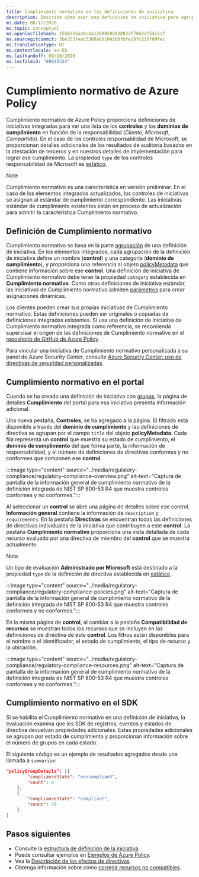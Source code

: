 ```yaml
---
title: Cumplimiento normativo en las definiciones de iniciativa
description: Describe cómo usar una definición de iniciativa para agrupar directivas por dominio normativo, como Access Control, Administración de configuración, etc.
ms.date: 08/17/2020
ms.topic: conceptual
ms.openlocfilehash: 15b03b5a40cba1290859b02883df70e3df54c5cf
ms.sourcegitcommit: 3be3537ead3388a6810410dfbfe19fc210f89fec
ms.translationtype: HT
ms.contentlocale: es-ES
ms.lasthandoff: 09/10/2020
ms.locfileid: "89645524"
---
```

# <a name="regulatory-compliance-in-azure-policy"></a>Cumplimiento normativo de Azure Policy

Cumplimiento normativo de Azure Policy proporciona definiciones de iniciativas integradas para ver una lista de los **controles** y los **dominios de cumplimiento** en función de la responsabilidad (_Cliente_, _Microsoft_, _Compartido_).
En el caso de los controles responsabilidad de Microsoft, se proporcionan detalles adicionales de los resultados de auditoría basados en la atestación de terceros y en nuestros detalles de implementación para lograr ese cumplimiento.
La propiedad `type` de los controles responsabilidad de Microsoft es [estático](./definition-structure.md#type).

> [!NOTE]
> Cumplimiento normativo es una característica en versión preliminar. En el caso de los elementos integrados actualizados, los controles de iniciativas se asignan al estándar de cumplimiento correspondiente. Las iniciativas estándar de cumplimiento existentes están en proceso de actualización para admitir la característica Cumplimiento normativo.

## <a name="regulatory-compliance-defined"></a>Definición de Cumplimiento normativo

Cumplimiento normativo se basa en la parte [agrupación](./initiative-definition-structure.md#policy-definition-groups) de una definición de iniciativa. En los elementos integrados, cada agrupación de la definición de iniciativa define un nombre (**control**) y una categoría (**dominio de cumplimiento**), y proporciona una referencia al objeto [policyMetadata](./initiative-definition-structure.md#metadata-objects) que contiene información sobre ese **control**. Una definición de iniciativa de Cumplimiento normativo debe tener la propiedad `category` establecida en **Cumplimiento normativo**. Como otras definiciones de iniciativa estándar, las iniciativas de Cumplimiento normativo admiten [parámetros](./initiative-definition-structure.md#parameters) para crear asignaciones dinámicas.

Los clientes pueden crear sus propias iniciativas de Cumplimiento normativo. Estas definiciones pueden ser originales o copiadas de definiciones integradas existentes. Si usa una definición de iniciativa de Cumplimiento normativo integrada como referencia, se recomienda supervisar el origen de las definiciones de Cumplimiento normativo en el [repositorio de GitHub de Azure Policy](https://github.com/Azure/azure-policy/tree/master/built-in-policies/policySetDefinitions/Regulatory%20Compliance).

Para vincular una iniciativa de Cumplimiento normativo personalizada a su panel de Azure Security Center, consulte [Azure Security Center: uso de directivas de seguridad personalizadas](../../../security-center/custom-security-policies.md).

## <a name="regulatory-compliance-in-portal"></a>Cumplimiento normativo en el portal

Cuando se ha creado una definición de iniciativa con [grupos](./initiative-definition-structure.md#policy-definition-groups), la página de detalles **Cumplimiento** del portal para esa iniciativa presenta información adicional. 

Una nueva pestaña, **Controles**, se ha agregado a la página. El filtrado está disponible a través del **dominio de cumplimiento** y las definiciones de directiva se agrupan por el campo `title` del objeto **policyMetadata**. Cada fila representa un **control** que muestra su estado de cumplimiento, el **dominio de cumplimiento** del que forma parte, la información de responsabilidad, y el número de definiciones de directivas conformes y no conformes que componen ese **control**.

:::image type="content" source="../media/regulatory-compliance/regulatory-compliance-overview.png" alt-text="Captura de pantalla de la información general de cumplimiento normativo de la definición integrada de NIST SP 800-53 R4 que muestra controles conformes y no conformes.":::

Al seleccionar un **control** se abre una página de detalles sobre ese control. **Información general** contiene la información de `description` y `requirements`. En la pestaña **Directivas** se encuentran todas las definiciones de directivas individuales de la iniciativa que contribuyen a este **control**. La pestaña **Cumplimiento normativo** proporciona una vista detallada de cada recurso evaluado por una directiva de miembro del **control** que se muestra actualmente.

> [!NOTE]
> Un tipo de evaluación **Administrado por Microsoft** está destinado a la propiedad `type` de la definición de directiva establecida en [estático](./definition-structure.md#type) .

:::image type="content" source="../media/regulatory-compliance/regulatory-compliance-policies.png" alt-text="Captura de pantalla de la información general de cumplimiento normativo de la definición integrada de NIST SP 800-53 R4 que muestra controles conformes y no conformes.":::

En la misma página de **control**, al cambiar a la pestaña **Compatibilidad de recursos** se muestran todos los recursos que se incluyen en las definiciones de directiva de este **control**. Los filtros están disponibles para el nombre o el identificador, el estado de cumplimiento, el tipo de recurso y la ubicación.

:::image type="content" source="../media/regulatory-compliance/regulatory-compliance-resources.png" alt-text="Captura de pantalla de la información general de cumplimiento normativo de la definición integrada de NIST SP 800-53 R4 que muestra controles conformes y no conformes.":::

## <a name="regulatory-compliance-in-sdk"></a>Cumplimiento normativo en el SDK

Si se habilita el Cumplimiento normativo en una definición de iniciativa, la evaluación examina que los SDK de registros, eventos y estados de directiva devuelvan propiedades adicionales. Estas propiedades adicionales se agrupan por estado de cumplimiento y proporcionan información sobre el número de grupos en cada estado.

El siguiente código es un ejemplo de resultados agregados desde una llamada a `summarize`:

```json
"policyGroupDetails": [{
        "complianceState": "noncompliant",
        "count": 4
    },
    {
        "complianceState": "compliant",
        "count": 76
    }
]
```

## <a name="next-steps"></a>Pasos siguientes

- Consulte la [estructura de definición de la iniciativa](./initiative-definition-structure.md).
- Puede consultar ejemplos en [Ejemplos de Azure Policy](../samples/index.md).
- Vea la [Descripción de los efectos de directivas](./effects.md).
- Obtenga información sobre cómo [corregir recursos no compatibles](../how-to/remediate-resources.md).
